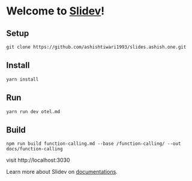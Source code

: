 # Welcome to [Slidev](https://github.com/slidevjs/slidev)!

## Setup

`git clone https://github.com/ashishtiwari1993/slides.ashish.one.git`

## Install

`yarn install`

## Run

`yarn run dev otel.md`

## Build

`npm run build function-calling.md --base /function-calling/ --out docs/function-calling`

visit http://localhost:3030


Learn more about Slidev on [documentations](https://sli.dev/).
